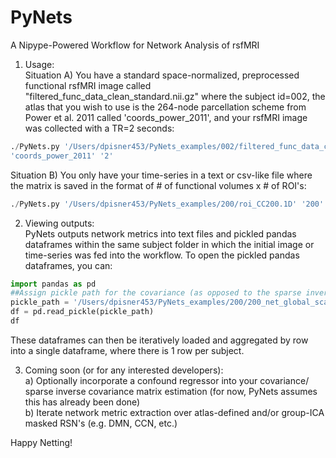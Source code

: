 # PyNets
A Nipype-Powered Workflow for Network Analysis of rsfMRI

1. Usage:\
Situation A) You have a standard space-normalized, preprocessed functional rsfMRI image called 
"filtered_func_data_clean_standard.nii.gz" where the subject id=002, the atlas that you wish to
use is the 264-node parcellation scheme from Power et al. 2011 called 'coords_power_2011', and
your rsfMRI image was collected with a TR=2 seconds:
```python
./PyNets.py '/Users/dpisner453/PyNets_examples/002/filtered_func_data_clean_standard.nii.gz' '002' \
'coords_power_2011' '2'
```
Situation B) You only have your time-series in a text or csv-like file where the matrix is saved
in the format of # of functional volumes x # of ROI's:
```python
./PyNets.py '/Users/dpisner453/PyNets_examples/200/roi_CC200.1D' '200'
```

2. Viewing outputs:\
PyNets outputs network metrics into text files and pickled pandas dataframes within the same subject folder 
in which the initial image or time-series was fed into the workflow. To open the pickled pandas dataframes, 
you can:
```python
import pandas as pd
##Assign pickle path for the covariance (as opposed to the sparse inverse covariance net)
pickle_path = '/Users/dpisner453/PyNets_examples/200/200_net_global_scalars_cov_200'
df = pd.read_pickle(pickle_path)
df
```
These dataframes can then be iteratively loaded and aggregated by row into a single dataframe, where there is 1 
row per subject.

3. Coming soon (or for any interested developers):\
a) Optionally incorporate a confound regressor into your covariance/ sparse inverse covariance matrix estimation (for now, PyNets assumes this has already been done)\
b) Iterate network metric extraction over atlas-defined and/or group-ICA masked RSN's (e.g. DMN, CCN, etc.)

Happy Netting!
